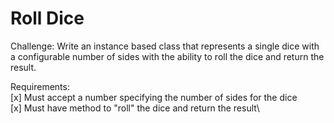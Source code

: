 # Roll Dice

Challenge:
Write an instance based class that represents a single dice with a configurable number of sides with the ability to roll the dice and return the result.

Requirements:\
[x] Must accept a number specifying the number of sides for the dice\
[x] Must have method to "roll" the dice and return the result\
